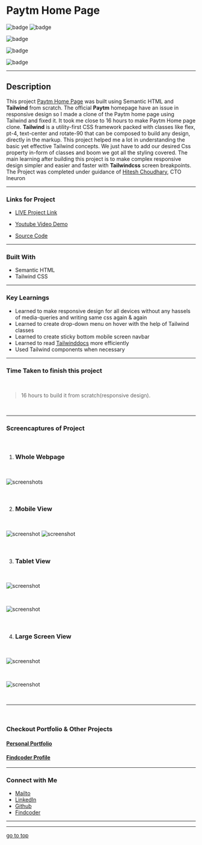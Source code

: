 # Paytm Home Page


![badge](https://img.shields.io/badge/HTML%20-Tailwindcss-green)
![badge](https://img.shields.io/badge/Paytm%20-Home%20Page-orange)

![badge](https://img.shields.io/badge/Fully%20Responsive-Webpage-yellow)

![badge](https://img.shields.io/badge/responsive--desgin%20-with%20Tailwind.css-lightblue)

![badge](https://img.shields.io/badge/Shubham%20Singh%20-grey)

***
## Description

This project [Paytm Home Page](https://paytm-page.netlify.app/) was built using Semantic HTML and **Tailwind** from scratch. The official **Paytm** homepage have an issue in responsive design so I made a clone of the Paytm home page using Tailwind and fixed it. It took me close to 16 hours to make Paytm Home page clone. **Tailwind** is a utility-first CSS framework packed with classes like flex, pt-4, text-center and rotate-90 that can be composed to build any design, directly in the markup. This project helped me a lot in understanding the basic yet effective Tailwind concepts. We just have to add our desired Css property in-form of classes and boom we got all the styling covered. The main learning after building this project is to make complex responsive design simpler and easier and faster with **Tailwindcss** screen breakpoints. The Project was completed under guidance of [Hitesh Choudhary](https://github.com/hiteshchoudhary), CTO Ineuron

***

### Links for Project

* [LIVE Project Link](https://paytm-page.netlify.app/)

* [Youtube Video Demo](https://youtu.be/9wQOnEWbUv0)

* [Source Code](https://github.com/ShubhamSingh03/Paytm_clone)

***
### Built With 

* Semantic HTML
* Tailwind CSS

***

### Key Learnings

* Learned to make responsive design for all devices without any hassels of media-queries and writing same css again & again
* Learned to create drop-down menu on hover with the help of Tailwind classes
* Learned to create sticky bottom mobile screen navbar
* Learned to read [Tailwinddocs](https://tailwindcss.com/docs/installation) more efficiently
* Used Tailwind components when necessary

***

### Time Taken to finish this project
<br>

>16 hours to build it from scratch(responsive design).

<br>

***

### Screencaptures of Project

<br>

  1. ### Whole Webpage

  <br>

  ![screenshots](./captures/screenshot.png)

  <br>

  2. ### Mobile View

<br>

![screenshot](./captures/mobview1.png)
![screenshot](./captures/mobview2.png)

<br>

  3. ### Tablet View 

  <br>

  ![screenshot](./captures/tabview1.png)

  <br>

  ![screenshot](./captures/tabview2.png)

  <br>

  4. ### Large Screen View
 
  <br>

  ![screenshot](./captures/macview1.png)

  <br>
  
  ![screenshot](./captures/macview2.png)

  <br>

***
<br>

### Checkout Portfolio & Other Projects

#### [Personal Portfolio](https://shubhambhoj.in/)

#### [Findcoder Profile](https://www.findcoder.io/u/shubham_singh)
***

### Connect with Me
* [Mailto](mailto:shubhambhoj3@gmail.com)
* [LinkedIn](https://www.linkedin.com/in/shubham-singh-b122b7171/)
* [Github](https://github.com/ShubhamSingh03)
* [Findcoder](https://www.findcoder.io/u/shubham_singh)
***
***
[go to top](#paytm-home-page)